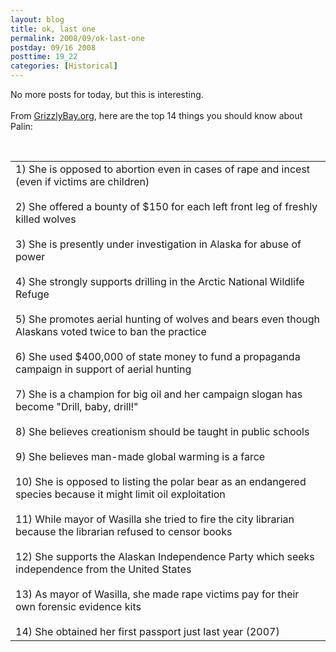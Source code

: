 ```yaml
---
layout: blog
title: ok, last one
permalink: 2008/09/ok-last-one
postday: 09/16 2008
posttime: 19_22
categories: [Historical]
---
```


<p>No more posts for today, but this is interesting. <br /><br />From <a href="http://www.grizzlybay.org/SarahPalinInfoPage.htm" target="_blank">GrizzlyBay.org</a>, here are the top 14 things you should know about Palin:<br />
<br /></p>
<table cellpadding="5px" align="left" width="400px">
<tr>
<td>
1) She is opposed to abortion even in cases of rape and incest (even if victims are children)<br /><br />
2) She offered a bounty of $150 for each left front leg of freshly killed wolves<br /><br />
3) She is presently under investigation in Alaska for abuse of power<br /><br />
4) She strongly supports drilling in the Arctic National Wildlife Refuge<br /><br />
5) She promotes aerial hunting of wolves and bears even though Alaskans voted twice to ban the practice <br /><br />
6) She used $400,000 of state money to fund a propaganda campaign in support of aerial hunting<br /><br />
7) She is a champion for big oil and her campaign slogan has become "Drill, baby, drill!"<br /><br />
8) She believes creationism should be taught in public schools<br /><br />
9) She believes man-made global warming is a farce<br /><br />
10) She is opposed to listing the polar bear as an endangered species because it might limit oil exploitation<br /><br />
11) While mayor of Wasilla she tried to fire the city librarian because the librarian refused to censor books<br /><br />
12) She supports the Alaskan Independence Party which seeks independence from the United States <br /><br />
13) As mayor of Wasilla, she made rape victims pay for their own forensic evidence kits<br /><br />
14) She obtained her first passport just last year (2007)
</td>
</tr>
</table>
